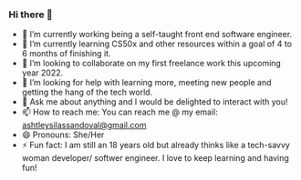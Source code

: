 ### Hi there 👋

- 🔭 I’m currently working being a self-taught front end software engineer. 
- 🌱 I’m currently learning CS50x and other resources within a goal of 4 to 6 months of finishing it. 
- 👯 I’m looking to collaborate on my first freelance work this upcoming year 2022. 
- 🤔 I’m looking for help with learning more, meeting new people and getting the hang of the tech world.
- 💬 Ask me about anything and I would be delighted to interact with you! 
- 📫 How to reach me: You can reach me @ my email: ashtleysilassandoval@gmail.com 
- 😄 Pronouns: She/Her
- ⚡ Fun fact: I am still an 18 years old but already thinks like a tech-savvy woman developer/ softwer engineer. I love to keep learning and having fun!
